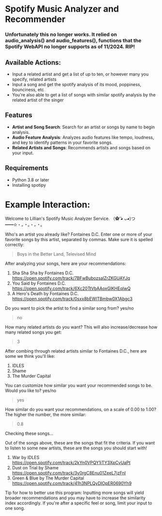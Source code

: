 # Spotify Music Analyzer and Recommender

<h3>
   Unfortunately this no longer works. It relied on audio_analysis() and audio_features(), functions that the Spotify WebAPI no longer supports as of 11/2024. RIP! 
   
</h3>

## Available Actions:
- Input a related artist and get a list of up to ten, or however many you specify, related artists
- Input a song and get the spotify analysis of its mood, poppiness, bounciness, etc
- You're also able to get a list of songs with similar spotify analysis by the related artist of the singer

## Features

- **Artist and Song Search**: Search for an artist or songs by name to begin analysis.
- **Audio Feature Analysis**: Analyzes audio features like tempo, loudness, and key to identify patterns in your favorite songs.
- **Related Artists and Songs**: Recommends artists and songs based on your input.
  

## Requirements

- Python 3.8 or later
- Installing spotipy
  
<h1>
Example Interaction: 
</h1>

Welcome to Lillian's Spotify Music Analyzer Service.
（✿ ͡◕ ᴗ◕)つ━━✫・*。・*。・*。・*。

Who's an artist you already like? Fontaines D.C.
Enter one or more of your favorite songs by this artist, separated by commas. Make sure it is spelled correctly: 
> Boys in the Better Land, Televised Mind

After analyzing your songs, here are your recommendations:
1. Sha Sha Sha by Fontaines D.C.
   https://open.spotify.com/track/7BFwBubozsalZrZKGUAYJq
2. You Said by Fontaines D.C.
   https://open.spotify.com/track/6Xc20TtVbAAoxGIKHEqIwQ
3. A Hero's Death by Fontaines D.C.
   https://open.spotify.com/track/0sxx8bEWlTBmbw0X1Abgc3

Do you want to pick the artist to find a similar song from?
yes/no
> no

How many related artists do you want? This will also increase/decrease how many related songs you get:
> 3

After combing through related artists similar to Fontaines D.C., here are some we think you'll like:
1. IDLES
2. Shame
3. The Murder Capital

You can customize how similar you want your recommended songs to be.
Would you like to?
yes/no
> yes

How similar do you want your recommendations, on a scale of 0.00 to 1.00? The higher the number, the more similar:
> 0.8

Checking these songs...

Out of the songs above, these are the songs that fit the criteria.
If you want to listen to some new artists, these are the songs you should start with!

1. War by IDLES
   https://open.spotify.com/track/2kYn0VPQY1iTY3XpCvUaPt
2. Dust on Trial by Shame
   https://open.spotify.com/track/3y0rgC8Enu01ZeeL7jzFnI
3. Green & Blue by The Murder Capital
   https://open.spotify.com/track/41h3NPLQyDIOpER0690Yh9

Tip for how to better use this program: Inputting more songs will yield broader recommendations and you may have to increase the similarity index accordingly. 
If you're after a specific feel or song, limit your input to one song.
